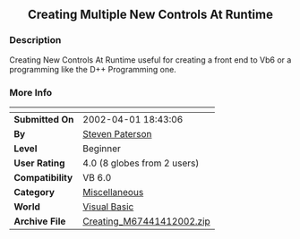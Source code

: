 ﻿<div align="center">

## Creating Multiple New Controls At Runtime


</div>

### Description

Creating New Controls At Runtime useful for creating a front end to Vb6 or a programming like the D++ Programming one.
 
### More Info
 


<span>             |<span>
---                |---
**Submitted On**   |2002-04-01 18:43:06
**By**             |[Steven Paterson](https://github.com/Planet-Source-Code/PSCIndex/blob/master/ByAuthor/steven-paterson.md)
**Level**          |Beginner
**User Rating**    |4.0 (8 globes from 2 users)
**Compatibility**  |VB 6\.0
**Category**       |[Miscellaneous](https://github.com/Planet-Source-Code/PSCIndex/blob/master/ByCategory/miscellaneous__1-1.md)
**World**          |[Visual Basic](https://github.com/Planet-Source-Code/PSCIndex/blob/master/ByWorld/visual-basic.md)
**Archive File**   |[Creating\_M67441412002\.zip](https://github.com/Planet-Source-Code/steven-paterson-creating-multiple-new-controls-at-runtime__1-33293/archive/master.zip)








